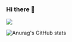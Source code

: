 ### Hi there 👋

<!--
**kangmoonhye/kangmoonhye** is a ✨ _special_ ✨ repository because its `README.md` (this file) appears on your GitHub profile.

Here are some ideas to get you started:

- 🔭 I’m currently working on ...
- 🌱 I’m currently learning ...
- 👯 I’m looking to collaborate on ...
- 🤔 I’m looking for help with ...
- 💬 Ask me about ...
- 📫 How to reach me: ...
- 😄 Pronouns: ...
- ⚡ Fun fact: ...
-->

<a href="(https://docc.tistory.com/)" target="_blank"><img src="https://img.shields.io/badge/338AFF?style=&logo=tistory&logoColor=F95137"/></a>


![Anurag's GitHub stats](https://github-readme-stats.vercel.app/api?username=kangmoonhye&show_icons=true&theme=radical)
